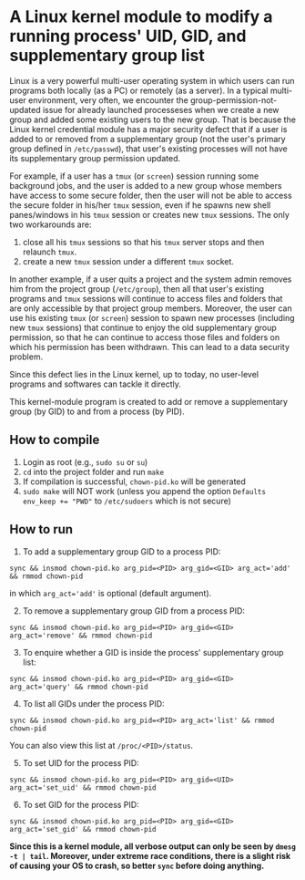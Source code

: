 # A Linux kernel module to modify a running process' UID, GID, and supplementary group list

Linux is a very powerful multi-user operating system in which users can run programs both locally (as a PC) or remotely (as a server). In a typical multi-user environment, very often, we encounter the group-permission-not-updated issue for already launched processeses when we create a new group and added some existing users to the new group. That is because the Linux kernel credential module has a major security defect that if a user is added to or removed from a supplementary group (not the user's primary group defined in `/etc/passwd`), that user's existing processes will not have its supplementary group permission updated.

For example, if a user has a `tmux` (or `screen`) session running some background jobs, and the user is added to a new group whose members have access to some secure folder, then the user will not be able to access the secure folder in his/her `tmux` session, even if he spawns new shell panes/windows in his `tmux` session or creates new `tmux` sessions. The only two workarounds are:
1. close all his `tmux` sessions so that his `tmux` server stops and then relaunch `tmux`.
2. create a new `tmux` session under a different `tmux` socket.

In another example, if a user quits a project and the system admin removes him from the project group (`/etc/group`), then all that user's existing programs and `tmux` sessions will continue to access files and folders that are only accessible by that project group members. Moreover, the user can use his existing `tmux` (or `screen`) session to spawn new processes (including new `tmux` sessions) that continue to enjoy the old supplementary group permission, so that he can continue to access those files and folders on which his permission has been withdrawn. This can lead to a data security problem.

Since this defect lies in the Linux kernel, up to today, no user-level programs and softwares can tackle it directly.

This kernel-module program is created to add or remove a supplementary group (by GID) to and from a process (by PID).

## How to compile
1. Login as root (e.g., `sudo su` or `su`)
2. `cd` into the project folder and run `make`
3. If compilation is successful, `chown-pid.ko` will be generated
4. `sudo make` will NOT work (unless you append the option `Defaults env_keep += "PWD"` to `/etc/sudoers` which is not secure)

## How to run
1. To add a supplementary group GID to a process PID:
```
sync && insmod chown-pid.ko arg_pid=<PID> arg_gid=<GID> arg_act='add' && rmmod chown-pid
```
in which `arg_act='add'` is optional (default argument).

2. To remove a supplementary group GID from a process PID:
```
sync && insmod chown-pid.ko arg_pid=<PID> arg_gid=<GID> arg_act='remove' && rmmod chown-pid
```

3. To enquire whether a GID is inside the process' supplementary group list:
```
sync && insmod chown-pid.ko arg_pid=<PID> arg_gid=<GID> arg_act='query' && rmmod chown-pid
```

4. To list all GIDs under the process PID:
```
sync && insmod chown-pid.ko arg_pid=<PID> arg_act='list' && rmmod chown-pid
```
You can also view this list at `/proc/<PID>/status`.

5. To set UID for the process PID:
```
sync && insmod chown-pid.ko arg_pid=<PID> arg_gid=<UID> arg_act='set_uid' && rmmod chown-pid
```

6. To set GID for the process PID:
```
sync && insmod chown-pid.ko arg_pid=<PID> arg_gid=<GID> arg_act='set_gid' && rmmod chown-pid
```


**Since this is a kernel module, all verbose output can only be seen by `dmesg -t | tail`. Moreover, under extreme race conditions, there is a slight risk of causing your OS to crash, so better `sync` before doing anything.**
